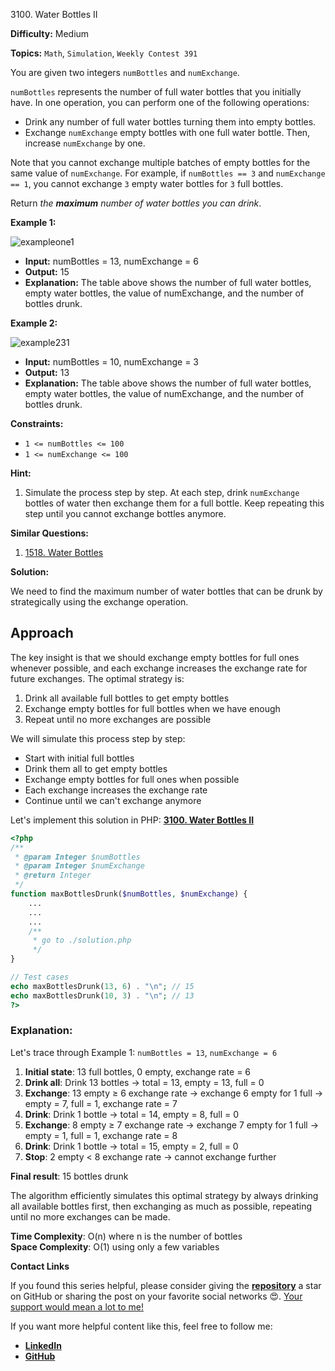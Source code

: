 3100\. Water Bottles II

**Difficulty:** Medium

**Topics:** `Math`, `Simulation`, `Weekly Contest 391`

You are given two integers `numBottles` and `numExchange`.

`numBottles` represents the number of full water bottles that you initially have. In one operation, you can perform one of the following operations:

- Drink any number of full water bottles turning them into empty bottles.
- Exchange `numExchange` empty bottles with one full water bottle. Then, increase `numExchange` by one.

Note that you cannot exchange multiple batches of empty bottles for the same value of `numExchange`. For example, if `numBottles == 3` and `numExchange == 1`, you cannot exchange `3` empty water bottles for `3` full bottles.

Return _the **maximum** number of water bottles you can drink_.

**Example 1:**

![exampleone1](https://assets.leetcode.com/uploads/2024/01/28/exampleone1.png)

- **Input:** numBottles = 13, numExchange = 6
- **Output:** 15
- **Explanation:** The table above shows the number of full water bottles, empty water bottles, the value of numExchange, and the number of bottles drunk.

**Example 2:**

![example231](https://assets.leetcode.com/uploads/2024/01/28/example231.png)

- **Input:** numBottles = 10, numExchange = 3
- **Output:** 13
- **Explanation:** The table above shows the number of full water bottles, empty water bottles, the value of numExchange, and the number of bottles drunk.

**Constraints:**

- `1 <= numBottles <= 100` 
- `1 <= numExchange <= 100`



**Hint:**
1. Simulate the process step by step. At each step, drink `numExchange` bottles of water then exchange them for a full bottle. Keep repeating this step until you cannot exchange bottles anymore.


**Similar Questions:**
1. [1518. Water Bottles](https://github.com/mah-shamim/leet-code-in-php/tree/main/algorithms/001518-water-bottles)






**Solution:**

We need to find the maximum number of water bottles that can be drunk by strategically using the exchange operation.

## Approach

The key insight is that we should exchange empty bottles for full ones whenever possible, and each exchange increases the exchange rate for future exchanges. The optimal strategy is:

1. Drink all available full bottles to get empty bottles
2. Exchange empty bottles for full bottles when we have enough
3. Repeat until no more exchanges are possible

We will simulate this process step by step:
- Start with initial full bottles
- Drink them all to get empty bottles
- Exchange empty bottles for full ones when possible
- Each exchange increases the exchange rate
- Continue until we can't exchange anymore

Let's implement this solution in PHP: **[3100. Water Bottles II](https://github.com/mah-shamim/leet-code-in-php/tree/main/algorithms/003100-water-bottles-ii/solution.php)**

```php
<?php
/**
 * @param Integer $numBottles
 * @param Integer $numExchange
 * @return Integer
 */
function maxBottlesDrunk($numBottles, $numExchange) {
    ...
    ...
    ...
    /**
     * go to ./solution.php
     */
}

// Test cases
echo maxBottlesDrunk(13, 6) . "\n"; // 15
echo maxBottlesDrunk(10, 3) . "\n"; // 13
?>
```

### Explanation:

Let's trace through Example 1: `numBottles = 13`, `numExchange = 6`

1. **Initial state**: 13 full bottles, 0 empty, exchange rate = 6
2. **Drink all**: Drink 13 bottles → total = 13, empty = 13, full = 0
3. **Exchange**: 13 empty ≥ 6 exchange rate → exchange 6 empty for 1 full → empty = 7, full = 1, exchange rate = 7
4. **Drink**: Drink 1 bottle → total = 14, empty = 8, full = 0
5. **Exchange**: 8 empty ≥ 7 exchange rate → exchange 7 empty for 1 full → empty = 1, full = 1, exchange rate = 8
6. **Drink**: Drink 1 bottle → total = 15, empty = 2, full = 0
7. **Stop**: 2 empty < 8 exchange rate → cannot exchange further

**Final result**: 15 bottles drunk

The algorithm efficiently simulates this optimal strategy by always drinking all available bottles first, then exchanging as much as possible, repeating until no more exchanges can be made.

**Time Complexity**: O(n) where n is the number of bottles  
**Space Complexity**: O(1) using only a few variables

**Contact Links**

If you found this series helpful, please consider giving the **[repository](https://github.com/mah-shamim/leet-code-in-php)** a star on GitHub or sharing the post on your favorite social networks 😍. [Your support would mean a lot to me!](https://jackaltimer.com/hzk8jsphf8?key=5ba736283dafd7f94a84865e3cc3d775)

If you want more helpful content like this, feel free to follow me:

- **[LinkedIn](https://www.linkedin.com/in/arifulhaque/)**
- **[GitHub](https://github.com/mah-shamim)**
